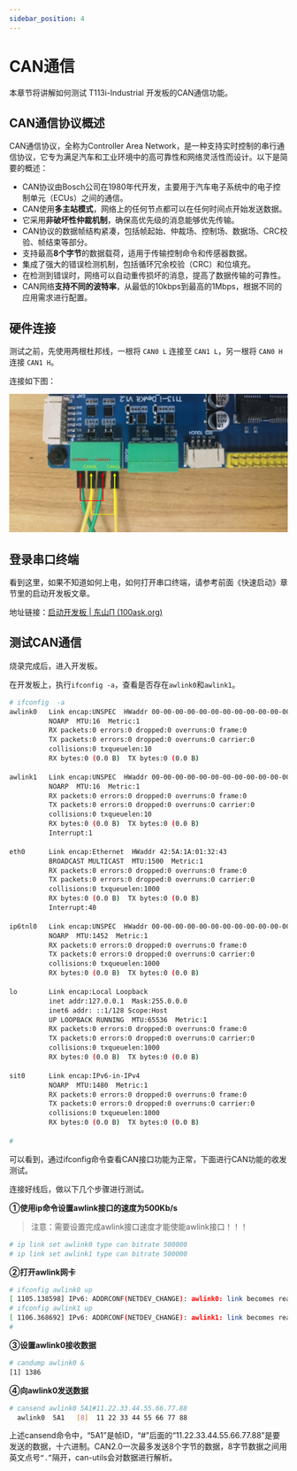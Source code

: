 ```yaml
---
sidebar_position: 4
---
```

# CAN通信

本章节将讲解如何测试 T113i-Industrial 开发板的CAN通信功能。

## CAN通信协议概述

CAN通信协议，全称为Controller Area Network，是一种支持实时控制的串行通信协议，它专为满足汽车和工业环境中的高可靠性和网络灵活性而设计。以下是简要的概述：

- CAN协议由Bosch公司在1980年代开发，主要用于汽车电子系统中的电子控制单元（ECUs）之间的通信。
- CAN使用**多主站模式**，网络上的任何节点都可以在任何时间点开始发送数据。
- 它采用**非破坏性仲裁机制**，确保高优先级的消息能够优先传输。
- CAN协议的数据帧结构紧凑，包括帧起始、仲裁场、控制场、数据场、CRC校验、帧结束等部分。
- 支持最高**8个字节**的数据载荷，适用于传输控制命令和传感器数据。
- 集成了强大的错误检测机制，包括循环冗余校验（CRC）和位填充。
- 在检测到错误时，网络可以自动重传损坏的消息，提高了数据传输的可靠性。
- CAN网络**支持不同的波特率**，从最低的10kbps到最高的1Mbps，根据不同的应用需求进行配置。

## 硬件连接

测试之前，先使用两根杜邦线，一根将 `CAN0 L` 连接至 `CAN1 L`，另一根将 `CAN0 H`连接 `CAN1 H`。

连接如下图：

![image-20240718100001191](images/image-20240718100001191.png)

## 登录串口终端

看到这里，如果不知道如何上电，如何打开串口终端，请参考前面《快速启动》章节里的启动开发板文章。

地址链接：[启动开发板 | 东山Π (100ask.org)](https://dshanpi.100ask.org/docs/T113i-Industrial/part1/QuickStart)

## 测试CAN通信

烧录完成后，进入开发板。

在开发板上，执行`ifconfig -a`，查看是否存在`awlink0`和`awlink1`。

~~~bash
# ifconfig  -a
awlink0   Link encap:UNSPEC  HWaddr 00-00-00-00-00-00-00-00-00-00-00-00-00-00-00-00
          NOARP  MTU:16  Metric:1
          RX packets:0 errors:0 dropped:0 overruns:0 frame:0
          TX packets:0 errors:0 dropped:0 overruns:0 carrier:0
          collisions:0 txqueuelen:10
          RX bytes:0 (0.0 B)  TX bytes:0 (0.0 B)

awlink1   Link encap:UNSPEC  HWaddr 00-00-00-00-00-00-00-00-00-00-00-00-00-00-00-00
          NOARP  MTU:16  Metric:1
          RX packets:0 errors:0 dropped:0 overruns:0 frame:0
          TX packets:0 errors:0 dropped:0 overruns:0 carrier:0
          collisions:0 txqueuelen:10
          RX bytes:0 (0.0 B)  TX bytes:0 (0.0 B)
          Interrupt:1

eth0      Link encap:Ethernet  HWaddr 42:5A:1A:01:32:43
          BROADCAST MULTICAST  MTU:1500  Metric:1
          RX packets:0 errors:0 dropped:0 overruns:0 frame:0
          TX packets:0 errors:0 dropped:0 overruns:0 carrier:0
          collisions:0 txqueuelen:1000
          RX bytes:0 (0.0 B)  TX bytes:0 (0.0 B)
          Interrupt:40

ip6tnl0   Link encap:UNSPEC  HWaddr 00-00-00-00-00-00-00-00-00-00-00-00-00-00-00-00
          NOARP  MTU:1452  Metric:1
          RX packets:0 errors:0 dropped:0 overruns:0 frame:0
          TX packets:0 errors:0 dropped:0 overruns:0 carrier:0
          collisions:0 txqueuelen:1000
          RX bytes:0 (0.0 B)  TX bytes:0 (0.0 B)

lo        Link encap:Local Loopback
          inet addr:127.0.0.1  Mask:255.0.0.0
          inet6 addr: ::1/128 Scope:Host
          UP LOOPBACK RUNNING  MTU:65536  Metric:1
          RX packets:0 errors:0 dropped:0 overruns:0 frame:0
          TX packets:0 errors:0 dropped:0 overruns:0 carrier:0
          collisions:0 txqueuelen:1000
          RX bytes:0 (0.0 B)  TX bytes:0 (0.0 B)

sit0      Link encap:IPv6-in-IPv4
          NOARP  MTU:1480  Metric:1
          RX packets:0 errors:0 dropped:0 overruns:0 frame:0
          TX packets:0 errors:0 dropped:0 overruns:0 carrier:0
          collisions:0 txqueuelen:1000
          RX bytes:0 (0.0 B)  TX bytes:0 (0.0 B)

#
~~~

可以看到，通过ifconfig命令查看CAN接口功能为正常，下面进行CAN功能的收发测试。

连接好线后，做以下几个步骤进行测试。

**①使用ip命令设置awlink接口的速度为500Kb/s**

> 注意：需要设置完成awlink接口速度才能使能awlink接口！！！

~~~bash
# ip link set awlink0 type can bitrate 500000
# ip link set awlink1 type can bitrate 500000
~~~

**②打开awlink网卡**

~~~bash
# ifconfig awlink0 up
[ 1105.138598] IPv6: ADDRCONF(NETDEV_CHANGE): awlink0: link becomes ready
# ifconfig awlink1 up
[ 1106.368692] IPv6: ADDRCONF(NETDEV_CHANGE): awlink1: link becomes ready
#
~~~

**③设置awlink0接收数据**

~~~bash
# candump awlink0 &
[1] 1386
~~~

**④向awlink0发送数据**

~~~bash
# cansend awlink0 5A1#11.22.33.44.55.66.77.88
  awlink0  5A1   [8]  11 22 33 44 55 66 77 88
~~~

上述cansend命令中，“5A1”是帧ID，“#”后面的“11.22.33.44.55.66.77.88”是要发送的数据，十六进制。CAN2.0一次最多发送8个字节的数据，8字节数据之间用英文点号`“.”`隔开，can-utils会对数据进行解析。

